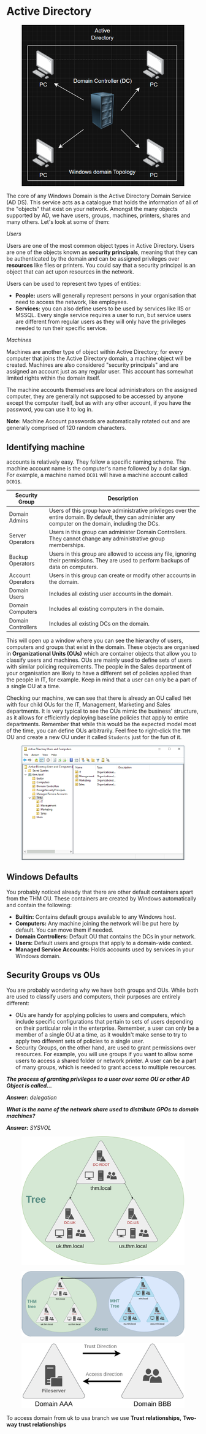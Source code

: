 # Active Directory

<figure><img src="../../../.gitbook/assets/image (1).png" alt=""><figcaption></figcaption></figure>

﻿The core of any Windows Domain is the Active Directory Domain Service (AD DS). This service acts as a catalogue that holds the information of all of the "objects" that exist on your network. Amongst the many objects supported by AD, we have users, groups, machines, printers, shares and many others. Let's look at some of them:

_Users_

Users are one of the most common object types in Active Directory. Users are one of the objects known as **security principals**, meaning that they can be authenticated by the domain and can be assigned privileges over **resources** like files or printers. You could say that a security principal is an object that can act upon resources in the network.

Users can be used to represent two types of entities:

* **People:** users will generally represent persons in your organisation that need to access the network, like employees.
* **Services:** you can also define users to be used by services like IIS or MSSQL. Every single service requires a user to run, but service users are different from regular users as they will only have the privileges needed to run their specific service.

_Machines_

Machines are another type of object within Active Directory; for every computer that joins the Active Directory domain, a machine object will be created. Machines are also considered "security principals" and are assigned an account just as any regular user. This account has somewhat limited rights within the domain itself.

The machine accounts themselves are local administrators on the assigned computer, they are generally not supposed to be accessed by anyone except the computer itself, but as with any other account, if you have the password, you can use it to log in.

**Note:** Machine Account passwords are automatically rotated out and are generally comprised of 120 random characters.

## Identifying machine

accounts is relatively easy. They follow a specific naming scheme. The machine account name is the computer's name followed by a dollar sign. For example, a machine named `DC01` will have a machine account called `DC01$`.

| Security Group     | Description                                                                                                                                               |
| ------------------ | --------------------------------------------------------------------------------------------------------------------------------------------------------- |
| Domain Admins      | Users of this group have administrative privileges over the entire domain. By default, they can administer any computer on the domain, including the DCs. |
| Server Operators   | Users in this group can administer Domain Controllers. They cannot change any administrative group memberships.                                           |
| Backup Operators   | Users in this group are allowed to access any file, ignoring their permissions. They are used to perform backups of data on computers.                    |
| Account Operators  | Users in this group can create or modify other accounts in the domain.                                                                                    |
| Domain Users       | Includes all existing user accounts in the domain.                                                                                                        |
| Domain Computers   | Includes all existing computers in the domain.                                                                                                            |
| Domain Controllers | Includes all existing DCs on the domain.                                                                                                                  |

This will open up a window where you can see the hierarchy of users, computers and groups that exist in the domain. These objects are organised in **Organizational Units (OUs)** which are container objects that allow you to classify users and machines. OUs are mainly used to define sets of users with similar policing requirements. The people in the Sales department of your organisation are likely to have a different set of policies applied than the people in IT, for example. Keep in mind that a user can only be a part of a single OU at a time.

Checking our machine, we can see that there is already an OU called `THM` with four child OUs for the IT, Management, Marketing and Sales departments. It is very typical to see the OUs mimic the business' structure, as it allows for efficiently deploying baseline policies that apply to entire departments. Remember that while this would be the expected model most of the time, you can define OUs arbitrarily. Feel free to right-click the `THM` OU and create a new OU under it called `Students` just for the fun of it.

<figure><img src="../../../.gitbook/assets/c5b1d321108bc065771eba62d24f5e83.png" alt=""><figcaption></figcaption></figure>

## Windows Defaults

You probably noticed already that there are other default containers apart from the THM OU. These containers are created by Windows automatically and contain the following:

* **Builtin:** Contains default groups available to any Windows host.
* **Computers:** Any machine joining the network will be put here by default. You can move them if needed.
* **Domain Controllers:** Default OU that contains the DCs in your network.
* **Users:** Default users and groups that apply to a domain-wide context.
* **Managed Service Accounts:** Holds accounts used by services in your Windows domain.

## Security Groups vs OUs

You are probably wondering why we have both groups and OUs. While both are used to classify users and computers, their purposes are entirely different:

* OUs are handy for applying policies to users and computers, which include specific configurations that pertain to sets of users depending on their particular role in the enterprise. Remember, a user can only be a member of a single OU at a time, as it wouldn't make sense to try to apply two different sets of policies to a single user.
* Security Groups, on the other hand, are used to grant permissions over resources. For example, you will use groups if you want to allow some users to access a shared folder or network printer. A user can be a part of many groups, which is needed to grant access to multiple resources.

_**The process of granting privileges to a user over some OU or other AD Object is called…**_

_**Answer:** delegation_

_**What is the name of the network share used to distribute GPOs to domain machines?**_

_**Answer:** SYSVOL_

<figure><img src="../../../.gitbook/assets/abea24b7979676a1dcc0c568054544c8.png" alt=""><figcaption></figcaption></figure>

<figure><img src="../../../.gitbook/assets/03448c2faf976db890118d835000bab7.png" alt=""><figcaption></figcaption></figure>

<figure><img src="../../../.gitbook/assets/af95eb1a4b6c672491d8989f79c00200.png" alt=""><figcaption></figcaption></figure>

To access domain from uk to usa branch we use **Trust relationships,**  **Two-way trust relationships**
